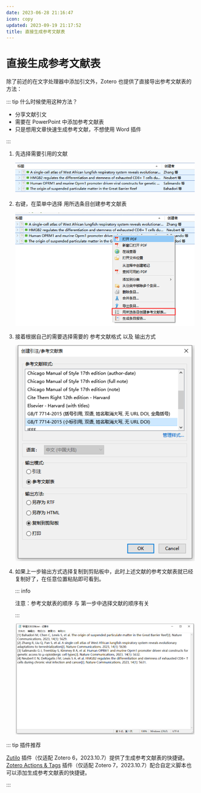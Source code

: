 ```yaml
---
date: 2023-06-28 21:16:47
icon: copy
updated: 2023-09-19 21:17:52
title: 直接生成参考文献表
---
```


# 直接生成参考文献表

除了前述的在文字处理器中添加引文外，Zotero 也提供了直接导出参考文献表的方法：

::: tip 什么时候使用这种方法？

- 分享文献引文
- 需要在 PowerPoint 中添加参考文献表
- 只是想用文章快速生成参考文献，不想使用 Word 插件

:::

1. 先选择需要引用的文献

   ![选择参考文献](../assets/images/image-zotero-选择参考文献.png)

2. 右键，在菜单中选择 用所选条目创建参考文献表

   ![创建参考文献表](../assets/images/image-zotero-创建参考文献表.png)

3. 接着根据自己的需要选择需要的 参考文献格式 以及 输出方式

   ![选择引文格式及输出方式](../assets/images/image-zotero-选择引文格式及输出方式.png)

4. 如果上一步输出方式选择复制到剪贴板中，此时上述文献的参考文献表就已经复制好了，在任意位置粘贴即可看到。

   ::: info

   注意：参考文献表的顺序 与 第一步中选择文献的顺序有关

   :::

   ![粘贴参考文献表](../assets/images/image-粘贴参考文献表.png)

::: tip 插件推荐

[Zutilo](https://github.com/wshanks/Zutilo) 插件（仅适配 Zotero 6，2023.10.7）提供了生成参考文献表的快捷键。
[Zotero Actions & Tags](https://github.com/windingwind/zotero-actions-tags/discussions) 插件（仅适配 Zotero 7，2023.10.7）配合自定义脚本也可以添加生成参考文献表的快捷键。

:::
